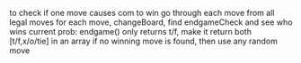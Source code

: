 <!-- for tryToWin -->
to check if one move causes com to win
go through each move from all legal moves
for each move, changeBoard, find endgameCheck and see who wins
current prob: endgame() only returns t/f, make it return both [t/f,x/o/tie] in an array
if no winning move is found, then use any random move